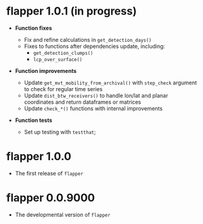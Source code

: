 # flapper 1.0.1 (in progress)

* **Function fixes**
    * Fix and refine calculations in `get_detection_days()`
    * Fixes to functions after dependencies update, including: 
        - `get_detection_clumps()` 
        - `lcp_over_surface()`

* **Function improvements**
    * Update `get_mvt_mobility_from_archival()` with `step_check` argument to check for regular time series
    * Update `dist_btw_receivers()` to handle lon/lat and planar coordinates and return dataframes or matrices
    * Update `check_*()` functions with internal improvements

* **Function tests**
    * Set up testing with `testthat`;

# flapper 1.0.0

* The first release of `flapper`

# flapper 0.0.9000

* The developmental version of `flapper`
